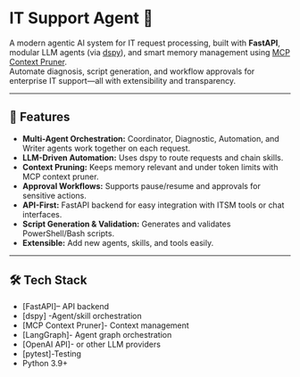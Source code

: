 # IT Support Agent 🤖

A modern agentic AI system for IT request processing, built with **FastAPI**, modular LLM agents (via [dspy](https://github.com/stanfordnlp/dspy)), and smart memory management using [MCP Context Pruner](https://github.com/langchain-ai/mcp).  
Automate diagnosis, script generation, and workflow approvals for enterprise IT support—all with extensibility and transparency.

---

## 🚀 Features

- **Multi-Agent Orchestration:** Coordinator, Diagnostic, Automation, and Writer agents work together on each request.
- **LLM-Driven Automation:** Uses dspy to route requests and chain skills.
- **Context Pruning:** Keeps memory relevant and under token limits with MCP context pruner.
- **Approval Workflows:** Supports pause/resume and approvals for sensitive actions.
- **API-First:** FastAPI backend for easy integration with ITSM tools or chat interfaces.
- **Script Generation & Validation:** Generates and validates PowerShell/Bash scripts.
- **Extensible:** Add new agents, skills, and tools easily.

---

## 🛠️ Tech Stack

- [FastAPI]– API backend
- [dspy] -Agent/skill orchestration
- [MCP Context Pruner]- Context management
- [LangGraph]- Agent graph orchestration
- [OpenAI API]- or other LLM providers
- [pytest]-Testing
- Python 3.9+

